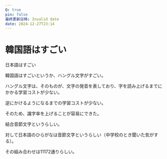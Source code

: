 ```yaml
---
Q: true
pin: false
最終更新日時: Invalid date
date: 2024-12-27T23:14
---
```

# 韓国語はすごい

日本語はすごい

韓国語はすごいというか、ハングル文字がすごい。

ハングル文字は、そのものが、文字の発音を表しており、字を読み上げるまでにかかる学習コストが少ない。

逆にかけるようになるまでの学習コストが少ない。

そのため、識字率を上げることが容易にできた。

結合音節文字というらしい。

対して日本語のひらがなは音節文字というらしい（中学校のとき聞いた気がする）。

その組み合わせは11172通りらしい。